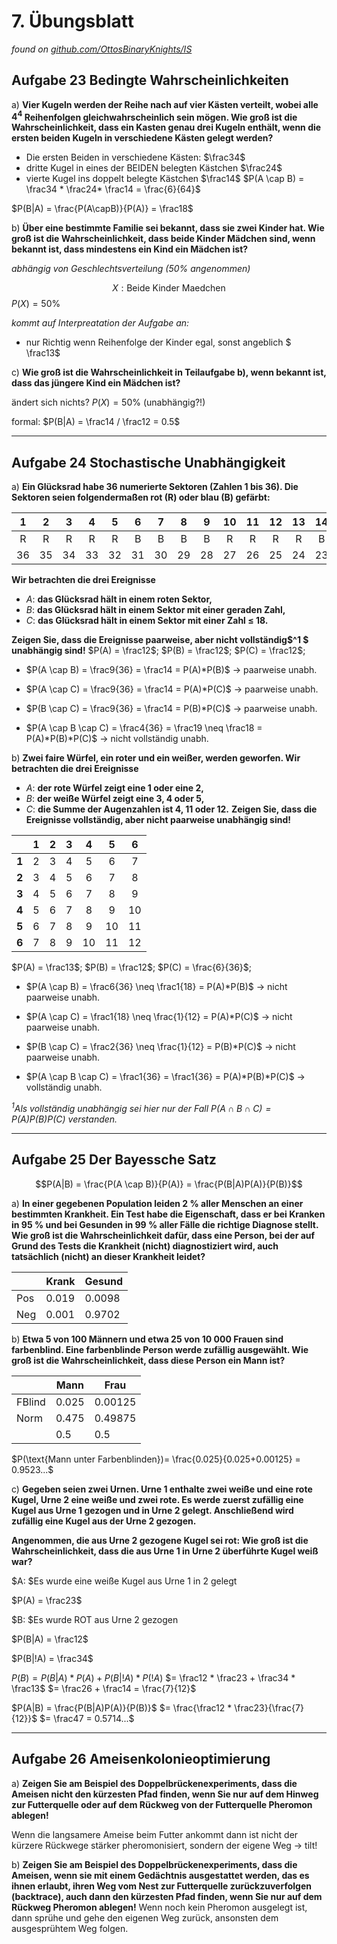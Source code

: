 # 7. Übungsblatt
*found on [github.com/OttosBinaryKnights/IS](https://github.com/OttosBinaryKnights/IS)*
## Aufgabe 23 Bedingte Wahrscheinlichkeiten
a) **Vier Kugeln werden der Reihe nach auf vier Kästen verteilt, wobei alle $4^4$ Reihenfolgen gleichwahrscheinlich sein mögen. Wie groß ist die Wahrscheinlichkeit, dass ein Kasten genau drei Kugeln enthält, wenn die ersten beiden Kugeln in verschiedene Kästen gelegt werden?**

* Die ersten Beiden in verschiedene Kästen: $\frac34$
* dritte Kugel in eines der BEIDEN belegten Kästchen $\frac24$
* vierte Kugel ins doppelt belegte Kästchen $\frac14$
$P(A \cap B) = \frac34 * \frac24* \frac14 = \frac{6}{64}$

$P(B|A) = \frac{P(A\capB)}{P(A)} = \frac18$

b) **Über eine bestimmte Familie sei bekannt, dass sie zwei Kinder hat. Wie groß ist die Wahrscheinlichkeit, dass beide Kinder Mädchen sind, wenn bekannt ist, dass mindestens ein Kind ein Mädchen ist?**

*abhängig von Geschlechtsverteilung (50% angenommen)*

$$X: \text{Beide Kinder Maedchen}$$
$P(X) = 50$%

*kommt auf Interpreatation der Aufgabe an:*

 * nur Richtig wenn Reihenfolge der Kinder egal, sonst angeblich $ \frac13$

c) **Wie groß ist die Wahrscheinlichkeit in Teilaufgabe b), wenn bekannt ist, dass das jüngere Kind ein Mädchen ist?**

ändert sich nichts?
$P(X) = 50$% (unabhängig?!)

formal: $P(B|A) = \frac14 / \frac12 = 0.5$

---
## Aufgabe 24 Stochastische Unabhängigkeit
a) **Ein Glücksrad habe 36 numerierte Sektoren (Zahlen 1 bis 36). Die Sektoren seien folgendermaßen rot (R) oder blau (B) gefärbt:**

|   1   |   2   |   3   |   4   |   5   |   6   |   7   |   8   |   9   |   10  |   11   |   12   |   13   |   14   |   15   |   16  |   17   |   18   |
| :---: | :---: | :---: | :---: | :---: | :---: | :---: | :---: | :---: | :---: | :---: | :---: | :---: | :---: | :---: | :---: | :---: | :---: |
|   R   |   R   |   R   |   R   |   R   |   B   |   B   |   B   |   B   |   R   |   R   |   R   |   R   |   B   |   B   |   B   |   B   |   B   |
|   36  |   35  |   34  |   33  |   32  |   31  |   30  |   29  |   28  |   27  |   26  |   25  |   24  |   23  |   22  |   21  |   20  |   19  |

 **Wir betrachten die drei Ereignisse**
* $A:$ **das Glücksrad hält in einem roten Sektor,**
* $B:$ **das Glücksrad hält in einem Sektor mit einer geraden Zahl,**
* $C:$ **das Glücksrad hält in einem Sektor mit einer Zahl ≤ 18.**

**Zeigen Sie, dass die Ereignisse paarweise, aber nicht vollständig$^1 $ unabhängig sind!**
$P(A) = \frac12$;
$P(B) = \frac12$;
$P(C) = \frac12$;
* $P(A \cap B) = \frac9{36} = \frac14 = P(A)*P(B)$
-> paarweise unabh.
* $P(A \cap C) = \frac9{36} = \frac14 = P(A)*P(C)$
-> paarweise unabh.
* $P(B \cap C) = \frac9{36} = \frac14 = P(B)*P(C)$
-> paarweise unabh.

* $P(A \cap B \cap C) = \frac4{36} = \frac19 \neq \frac18 = P(A)*P(B)*P(C)$
-> nicht vollständig unabh.


b) **Zwei faire Würfel, ein roter und ein weißer, werden geworfen. Wir betrachten die drei Ereignisse**
 * $A:$ **der rote Würfel zeigt eine 1 oder eine 2,**
 * $B:$ **der weiße Würfel zeigt eine 3, 4 oder 5,**
 * $C:$ **die Summe der Augenzahlen ist 4, 11 oder 12.**
**Zeigen Sie, dass die Ereignisse vollständig, aber nicht paarweise unabhängig sind!**

|   | 1 | 2 | 3 | 4 | 5 | 6 |
| :---: |:---: | :---: | :---: | :---: | :---: | :---: |
| **1** | 2 | 3 | 4 | 5 | 6 | 7 |
| **2** | 3 | 4 | 5 | 6 | 7 | 8 |
| **3** | 4 | 5 | 6 | 7 | 8 | 9 |
| **4** | 5 | 6 | 7 | 8 | 9 | 10|
| **5** | 6 | 7 | 8 | 9 | 10| 11|
| **6** | 7 | 8 | 9 | 10| 11| 12|

$P(A) = \frac13$;
$P(B) = \frac12$;
$P(C) = \frac{6}{36}$;
* $P(A \cap B) = \frac6{36} \neq \frac1{18} = P(A)*P(B)$
-> nicht paarweise unabh.
* $P(A \cap C) = \frac1{18} \neq \frac{1}{12} = P(A)*P(C)$
-> nicht paarweise unabh.
* $P(B \cap C) = \frac2{36} \neq \frac{1}{12} = P(B)*P(C)$
-> nicht paarweise unabh.

* $P(A \cap B \cap C) = \frac1{36} = \frac1{36} = P(A)*P(B)*P(C)$
-> vollständig unabh.

*$^1$Als vollständig unabhängig sei hier nur der Fall $P(A\cap B\cap C)=P(A)P(B)P(C)$ verstanden.*

---

## Aufgabe 25 Der Bayessche Satz

$$P(A|B) = \frac{P(A \cap B)}{P(A)} = \frac{P(B|A)P(A)}{P(B)}$$

a) **In einer gegebenen Population leiden 2 % aller Menschen an einer bestimmten Krankheit. Ein Test habe die Eigenschaft, dass er bei Kranken in 95 % und bei Gesunden in 99 % aller Fälle die richtige Diagnose stellt. Wie groß ist die Wahrscheinlichkeit dafür, dass eine Person, bei der auf Grund des Tests die Krankheit (nicht) diagnostiziert wird, auch tatsächlich (nicht) an dieser Krankheit leidet?**

|   | Krank | Gesund |
| --- | --- | --- |
| Pos | 0.019 | 0.0098 |
| Neg | 0.001 | 0.9702 |


b) **Etwa 5 von 100 Männern und etwa 25 von 10 000 Frauen sind farbenblind. Eine farbenblinde Person werde zufällig ausgewählt. Wie groß ist die Wahrscheinlichkeit, dass diese Person ein Mann ist?**

|   | Mann | Frau |
| --- | --- | --- |
| FBlind | 0.025 | 0.00125 |
| Norm | 0.475 | 0.49875 |
|  | 0.5 | 0.5 |

$P(\text{Mann unter Farbenblinden})= \frac{0.025}{0.025+0.00125} = 0.9523...$

c) **Gegeben seien zwei Urnen. Urne 1 enthalte zwei weiße und eine rote Kugel, Urne 2 eine weiße und zwei rote. Es werde zuerst zufällig eine Kugel aus Urne 1 gezogen und in Urne 2 gelegt. Anschließend wird zufällig eine Kugel aus der Urne 2 gezogen.**

**Angenommen, die aus Urne 2 gezogene Kugel sei rot: Wie groß ist die Wahrscheinlichkeit, dass die aus Urne 1 in Urne 2 überführte Kugel weiß war?**

$A: $Es wurde eine weiße Kugel aus Urne 1 in 2 gelegt

$P(A) = \frac23$

$B: $Es wurde ROT aus Urne 2 gezogen

$P(B|A) = \frac12$

$P(B|!A) = \frac34$

$P(B) = P(B|A) * P(A) + P(B|!A) * P(!A)$
$= \frac12 * \frac23 + \frac34 * \frac13$
$= \frac26 + \frac14 = \frac{7}{12}$

$P(A|B) = \frac{P(B|A)P(A)}{P(B)}$
$= \frac{\frac12 * \frac23}{\frac{7}{12}}$
$= \frac47 = 0.5714...$


---
## Aufgabe 26 Ameisenkolonieoptimierung

a) **Zeigen Sie am Beispiel des Doppelbrückenexperiments, dass die Ameisen nicht den kürzesten Pfad finden, wenn Sie nur auf dem Hinweg zur Futterquelle oder auf dem Rückweg von der Futterquelle Pheromon ablegen!**

Wenn die langsamere Ameise beim Futter ankommt dann ist nicht der kürzere Rückwege stärker pheromonisiert, sondern der eigene Weg -> tilt!


b) **Zeigen Sie am Beispiel des Doppelbrückenexperiments, dass die Ameisen, wenn sie mit einem Gedächtnis ausgestattet werden, das es ihnen erlaubt, ihren Weg vom Nest zur Futterquelle zurückzuverfolgen (backtrace), auch dann den kürzesten Pfad finden, wenn Sie nur auf dem Rückweg Pheromon ablegen!**
Wenn noch kein Pheromon ausgelegt ist, dann sprühe und gehe den eigenen Weg zurück, ansonsten dem ausgesprühtem Weg folgen.

